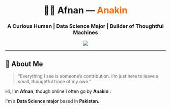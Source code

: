 
<h1 align="center">👨‍💻 Afnan — <span style="color:#FF6A00;">Anakin</span></h1>

<h3 align="center">
  A Curious Human | Data Science Major | Builder of Thoughtful Machines
</h3>

<p align="center">
  <img src="https://readme-typing-svg.herokuapp.com?lines=Learning+to+think+with+machines...;Exploring+intelligence,+natural+and+artificial.;Building+tools+that+matter.;Coding+the+future+with+intention.;Pakistan+based+—+Globally+curious+🌍&center=true&width=600&height=45&color=FF6A00&vCenter=true&size=22" />
</p>

---

## 🧬 About Me

> "Everything I see is someone’s contribution. I’m just here to leave a small, thoughtful trace of my own."

Hi, I'm **Afnan**, though online I often go by **Anakin** .

I'm a **Data Science major** based in **Pakistan**.


